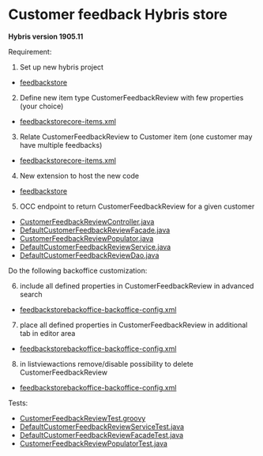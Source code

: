 # Customer feedback Hybris store
 **Hybris version 1905.11**
 
 Requirement:
 
 
 1. Set up new hybris project
  - [feedbackstore](bin/custom/feedbackstore)
 2. Define new item type CustomerFeedbackReview with few properties (your choice)
  - [feedbackstorecore-items.xml](bin/custom/feedbackstore/feedbackstorecore/resources/feedbackstorecore-items.xml)
 3. Relate CustomerFeedbackReview to Customer item (one customer may have multiple feedbacks)
  - [feedbackstorecore-items.xml](bin/custom/feedbackstore/feedbackstorecore/resources/feedbackstorecore-items.xml)
 4. New extension to host the new code
  - [feedbackstore](bin/custom/feedbackstore)
 5. OCC endpoint to return CustomerFeedbackReview for a given customer
  - [CustomerFeedbackReviewController.java](bin/custom/feedbackstore/feedbackstorecommercewebservices/web/src/com/nabazhenov/v2/controller/CustomerFeedbackReviewController.java)
  - [DefaultCustomerFeedbackReviewFacade.java](bin/custom/feedbackstore/feedbackstorefacades/src/com/nabazhenov/feedbackstore/facades/feedback/impl/DefaultCustomerFeedbackReviewFacade.java)
  - [CustomerFeedbackReviewPopulator.java](bin/custom/feedbackstore/feedbackstorefacades/src/com/nabazhenov/feedbackstore/facades/feedback/populators/CustomerFeedbackReviewPopulator.java)
  - [DefaultCustomerFeedbackReviewService.java](bin/custom/feedbackstore/feedbackstorecore/src/com/nabazhenov/feedbackstore/core/feedback/service/impl/DefaultCustomerFeedbackReviewService.java)
  - [DefaultCustomerFeedbackReviewDao.java](bin/custom/feedbackstore/feedbackstorecore/src/com/nabazhenov/feedbackstore/core/feedback/dao/impl/DefaultCustomerFeedbackReviewDao.java)
  
  
 Do the following backoffice customization:
 
 6. include all defined properties in CustomerFeedbackReview in advanced search
  - [feedbackstorebackoffice-backoffice-config.xml](bin/custom/feedbackstore/feedbackstorebackoffice/resources/feedbackstorebackoffice-backoffice-config.xml)
 7. place all defined properties in CustomerFeedbackReview in additional tab in editor area
   - [feedbackstorebackoffice-backoffice-config.xml](bin/custom/feedbackstore/feedbackstorebackoffice/resources/feedbackstorebackoffice-backoffice-config.xml)
 8. in listviewactions remove/disable possibility to delete CustomerFeedbackReview
   - [feedbackstorebackoffice-backoffice-config.xml](bin/custom/feedbackstore/feedbackstorebackoffice/resources/feedbackstorebackoffice-backoffice-config.xml)
   
   
   Tests:
   - [CustomerFeedbackReviewTest.groovy](bin/custom/feedbackstore/feedbackstorecommercewebservicestest/testsrc/com/nabazhenov/test/groovy/webservicetests/v2/spock/feedback/CustomerFeedbackReviewTest.groovy)
   - [DefaultCustomerFeedbackReviewServiceTest.java](bin/custom/feedbackstore/feedbackstorecore/testsrc/com/nabazhenov/feedbackstore/core/feedback/service/impl/DefaultCustomerFeedbackReviewServiceTest.java)
   - [DefaultCustomerFeedbackReviewFacadeTest.java](bin/custom/feedbackstore/feedbackstorefacades/testsrc/com/nabazhenov/feedbackstore/facades/feedback/impl/DefaultCustomerFeedbackReviewFacadeTest.java)
   - [CustomerFeedbackReviewPopulatorTest.java](bin/custom/feedbackstore/feedbackstorefacades/testsrc/com/nabazhenov/feedbackstore/facades/feedback/populators/CustomerFeedbackReviewPopulatorTest.java)
